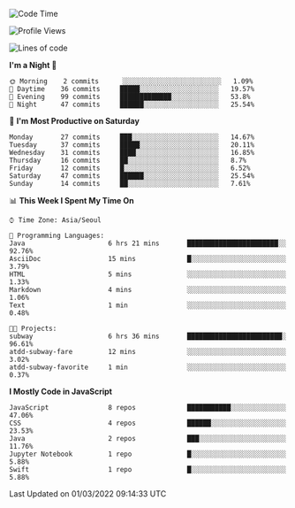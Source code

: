 <!--START_SECTION:waka-->
![Code Time](http://img.shields.io/badge/Code%20Time-826%20hrs%2042%20mins-blue)

![Profile Views](http://img.shields.io/badge/Profile%20Views-0-blue)

![Lines of code](https://img.shields.io/badge/From%20Hello%20World%20I%27ve%20Written-54%20Thousand%20lines%20of%20code-blue)

**I'm a Night 🦉** 

```text
🌞 Morning    2 commits      ░░░░░░░░░░░░░░░░░░░░░░░░░   1.09% 
🌆 Daytime    36 commits     █████░░░░░░░░░░░░░░░░░░░░   19.57% 
🌃 Evening    99 commits     █████████████░░░░░░░░░░░░   53.8% 
🌙 Night      47 commits     ██████░░░░░░░░░░░░░░░░░░░   25.54%

```
📅 **I'm Most Productive on Saturday** 

```text
Monday       27 commits     ███░░░░░░░░░░░░░░░░░░░░░░   14.67% 
Tuesday      37 commits     █████░░░░░░░░░░░░░░░░░░░░   20.11% 
Wednesday    31 commits     ████░░░░░░░░░░░░░░░░░░░░░   16.85% 
Thursday     16 commits     ██░░░░░░░░░░░░░░░░░░░░░░░   8.7% 
Friday       12 commits     █░░░░░░░░░░░░░░░░░░░░░░░░   6.52% 
Saturday     47 commits     ██████░░░░░░░░░░░░░░░░░░░   25.54% 
Sunday       14 commits     ██░░░░░░░░░░░░░░░░░░░░░░░   7.61%

```


📊 **This Week I Spent My Time On** 

```text
⌚︎ Time Zone: Asia/Seoul

💬 Programming Languages: 
Java                     6 hrs 21 mins       ███████████████████████░░   92.76% 
AsciiDoc                 15 mins             █░░░░░░░░░░░░░░░░░░░░░░░░   3.79% 
HTML                     5 mins              ░░░░░░░░░░░░░░░░░░░░░░░░░   1.33% 
Markdown                 4 mins              ░░░░░░░░░░░░░░░░░░░░░░░░░   1.06% 
Text                     1 min               ░░░░░░░░░░░░░░░░░░░░░░░░░   0.48%

🐱‍💻 Projects: 
subway                   6 hrs 36 mins       ████████████████████████░   96.61% 
atdd-subway-fare         12 mins             ░░░░░░░░░░░░░░░░░░░░░░░░░   3.02% 
atdd-subway-favorite     1 min               ░░░░░░░░░░░░░░░░░░░░░░░░░   0.37%

```

**I Mostly Code in JavaScript** 

```text
JavaScript               8 repos             ███████████░░░░░░░░░░░░░░   47.06% 
CSS                      4 repos             ██████░░░░░░░░░░░░░░░░░░░   23.53% 
Java                     2 repos             ███░░░░░░░░░░░░░░░░░░░░░░   11.76% 
Jupyter Notebook         1 repo              █░░░░░░░░░░░░░░░░░░░░░░░░   5.88% 
Swift                    1 repo              █░░░░░░░░░░░░░░░░░░░░░░░░   5.88%

```



 Last Updated on 01/03/2022 09:14:33 UTC
<!--END_SECTION:waka-->
